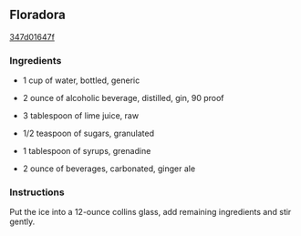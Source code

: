 ## Floradora

[347d01647f](http://www.epicurious.com/recipes/food/views/floradora-200367)

### Ingredients

 - 1 cup of water, bottled, generic

 - 2 ounce of alcoholic beverage, distilled, gin, 90 proof

 - 3 tablespoon of lime juice, raw

 - 1/2 teaspoon of sugars, granulated

 - 1 tablespoon of syrups, grenadine

 - 2 ounce of beverages, carbonated, ginger ale

### Instructions

Put the ice into a 12-ounce collins glass, add remaining ingredients and stir gently.
